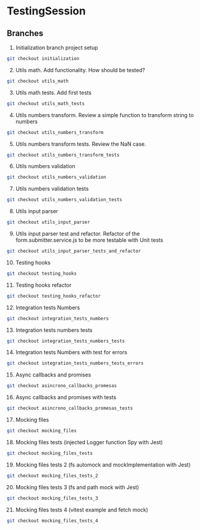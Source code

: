 # TestingSession

## Branches

1. Initialization branch project setup

```bash
git checkout initialization
```

2. Utils math. Add functionality. How should be tested?

```bash
git checkout utils_math
```

3. Utils math tests. Add first tests

```bash
git checkout utils_math_tests
```

4. Utils numbers transform. Review a simple function to transform string to numbers

```bash
git checkout utils_numbers_transform
```

5. Utils numbers transform tests. Review the NaN case.

```bash
git checkout utils_numbers_transform_tests
```

6. Utils numbers validation

```bash
git checkout utils_numbers_validation
```

7. Utils numbers validation tests

```bash
git checkout utils_numbers_validation_tests
```

8. Utils input parser

```bash
git checkout utils_input_parser
```

9. Utils input parser test and refactor. Refactor of the form.submitter.service.js to be more testable with Unit tests

```bash
git checkout utils_input_parser_tests_and_refactor
```

10. Testing hooks

```bash
git checkout testing_hooks
```

11. Testing hooks refactor

```bash
git checkout testing_hooks_refactor
```

12. Integration tests Numbers

```bash
git checkout integration_tests_numbers
```

13. Integration tests numbers tests

```bash
git checkout integration_tests_numbers_tests
```

14. Integration tests Numbers with test for errors

```bash
git checkout integration_tests_numbers_tests_errors
```

15. Async callbacks and promises

```bash
git checkout asincrono_callbacks_promesas
```

16. Async callbacks and promises with tests

```bash
git checkout asincrono_callbacks_promesas_tests
```

17. Mocking files

```bash
git checkout mocking_files
```

18. Mocking files tests (injected Logger function Spy with Jest)

```bash
git checkout mocking_files_tests
```

19. Mocking files tests 2 (fs automock and mockImplementation with Jest)

```bash
git checkout mocking_files_tests_2
```

20. Mocking files tests 3 (fs and path mock with Jest)

```bash
git checkout mocking_files_tests_3
```

21. Mocking files tests 4 (vitest example and fetch mock)
    
```bash
git checkout mocking_files_tests_4
```
